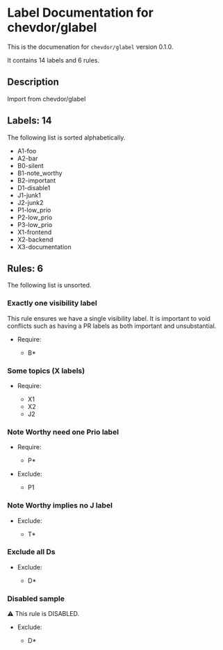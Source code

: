 # Label Documentation for chevdor/glabel

This is the documenation for `chevdor/glabel` version 0.1.0.

It contains 14 labels and 6 rules.

## Description

Import from chevdor/glabel

## Labels: 14

The following list is sorted alphabetically.

- A1-foo
- A2-bar
- B0-silent
- B1-note_worthy
- B2-important
- D1-disable1
- J1-junk1
- J2-junk2
- P1-low_prio
- P2-low_prio
- P3-low_prio
- X1-frontend
- X2-backend
- X3-documentation


## Rules: 6

The following list is unsorted.

### Exactly one visibility label




This rule ensures we have a single visibility label.
It is important to void conflicts such as having a PR
labels as both important and unsubstantial.




- Require:

  - B*





### Some topics (X labels)






- Require:

  - X1
  - X2
  - J2





### Note Worthy need one Prio label






- Require:

  - P*




- Exclude:

  - P1

### Note Worthy implies no J label









- Exclude:

  - T*

### Exclude all Ds









- Exclude:

  - D*

### Disabled sample


⚠️ This rule is DISABLED.








- Exclude:

  - D*
